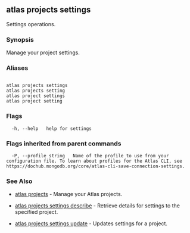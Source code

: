 ## atlas projects settings

Settings operations.


### Synopsis

Manage your project settings.




### Aliases
```

atlas projects settings
atlas projects setting
atlas project settings
atlas project setting
```



### Flags

```
  -h, --help   help for settings

```


### Flags inherited from parent commands

```
  -P, --profile string   Name of the profile to use from your configuration file. To learn about profiles for the Atlas CLI, see https://dochub.mongodb.org/core/atlas-cli-save-connection-settings.

```

### See Also


* [atlas projects](atlas_projects.md)	- Manage your Atlas projects.

* [atlas projects settings describe](atlas_projects_settings_describe.md)	- Retrieve details for settings to the specified project.

* [atlas projects settings update](atlas_projects_settings_update.md)	- Updates settings for a project.



